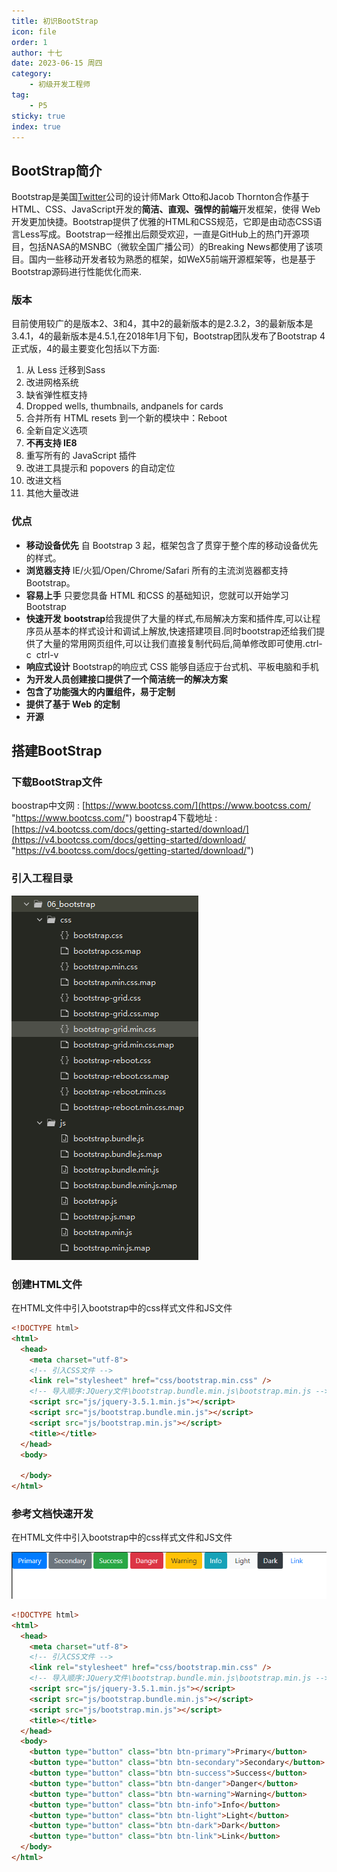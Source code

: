 ```yaml
---
title: 初识BootStrap
icon: file
order: 1
author: 十七
date: 2023-06-15 周四
category:
	- 初级开发工程师
tag:
	- P5
sticky: true
index: true
---
```



## BootStrap简介

Bootstrap是美国[Twitter](https://baike.baidu.com/item/Twitter/2443267 "Twitter")公司的设计师Mark Otto和Jacob Thornton合作基于HTML、CSS、JavaScript开发的**简洁、直观、强悍的前端**开发框架，使得 Web 开发更加快捷。Bootstrap提供了优雅的HTML和CSS规范，它即是由动态CSS语言Less写成。Bootstrap一经推出后颇受欢迎，一直是GitHub上的热门开源项目，包括NASA的MSNBC（微软全国广播公司）的Breaking News都使用了该项目。国内一些移动开发者较为熟悉的框架，如WeX5前端开源框架等，也是基于Bootstrap源码进行性能优化而来.

### 版本

目前使用较广的是版本2、3和4，其中2的最新版本的是2.3.2，3的最新版本是3.4.1，4的最新版本是4.5.1,在2018年1月下旬，Bootstrap团队发布了Bootstrap 4 正式版，4的最主要变化包括以下方面:

1.  从 Less 迁移到Sass
2.  改进网格系统
3.  缺省弹性框支持
4.  Dropped wells, thumbnails, andpanels for cards
5.  合并所有 HTML resets 到一个新的模块中：Reboot
6.  全新自定义选项
7.  **不再支持 IE8**
8.  重写所有的 JavaScript 插件
9.  改进工具提示和 popovers 的自动定位
10. 改进文档
11. 其他大量改进

### 优点

-   **移动设备优先**
    自 Bootstrap 3 起，框架包含了贯穿于整个库的移动设备优先的样式。&#x20;
-   **浏览器支持**
    IE/火狐/Open/Chrome/Safari
    所有的主流浏览器都支持 Bootstrap。 &#x20;
-   **容易上手**
    只要您具备 HTML 和CSS 的基础知识，您就可以开始学习 Bootstrap
-   **快速开发**
    **bootstrap**给我提供了大量的样式,布局解决方案和插件库,可以让程序员从基本的样式设计和调试上解放,快速搭建项目.同时bootstrap还给我们提供了大量的常用网页组件,可以让我们直接复制代码后,简单修改即可使用.ctrl-c  ctrl-v
-   **响应式设计**
    Bootstrap的响应式 CSS 能够自适应于台式机、平板电脑和手机
-   **为开发人员创建接口提供了一个简洁统一的解决方案**
-   **包含了功能强大的内置组件，易于定制**
-   **提供了基于 Web 的定制**
-   **开源**

## 搭建BootStrap

### 下载BootStrap文件

boostrap中文网 : [https://www.bootcss.com/](https://www.bootcss.com/ "https://www.bootcss.com/")
boostrap4下载地址 : [https://v4.bootcss.com/docs/getting-started/download/](https://v4.bootcss.com/docs/getting-started/download/ "https://v4.bootcss.com/docs/getting-started/download/")

### 引入工程目录

![](./image/image__uWYMtl1Vv.png)

### 创建HTML文件

在HTML文件中引入bootstrap中的css样式文件和JS文件

```html
<!DOCTYPE html>
<html>
  <head>
    <meta charset="utf-8">
    <!-- 引入CSS文件 -->
    <link rel="stylesheet" href="css/bootstrap.min.css" />
    <!-- 导入顺序:JQuery文件\bootstrap.bundle.min.js\bootstrap.min.js -->
    <script src="js/jquery-3.5.1.min.js"></script>
    <script src="js/bootstrap.bundle.min.js"></script>
    <script src="js/bootstrap.min.js"></script>
    <title></title>
  </head>
  <body>

  </body>
</html>
```

### 参考文档快速开发

在HTML文件中引入bootstrap中的css样式文件和JS文件

![](./image/image_Mc_f7JGRdB.png)

```html
<!DOCTYPE html>
<html>
  <head>
    <meta charset="utf-8">
    <!-- 引入CSS文件 -->
    <link rel="stylesheet" href="css/bootstrap.min.css" />
    <!-- 导入顺序:JQuery文件\bootstrap.bundle.min.js\bootstrap.min.js -->
    <script src="js/jquery-3.5.1.min.js"></script>
    <script src="js/bootstrap.bundle.min.js"></script>
    <script src="js/bootstrap.min.js"></script>
    <title></title>
  </head>
  <body>
    <button type="button" class="btn btn-primary">Primary</button>
    <button type="button" class="btn btn-secondary">Secondary</button>
    <button type="button" class="btn btn-success">Success</button>
    <button type="button" class="btn btn-danger">Danger</button>
    <button type="button" class="btn btn-warning">Warning</button>
    <button type="button" class="btn btn-info">Info</button>
    <button type="button" class="btn btn-light">Light</button>
    <button type="button" class="btn btn-dark">Dark</button>
    <button type="button" class="btn btn-link">Link</button>
  </body>
</html>


```
